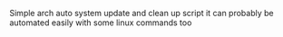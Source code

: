Simple arch auto system update and clean up script
it can probably be automated easily with some linux commands too
